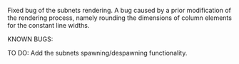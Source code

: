 Fixed bug of the subnets rendering.
A bug caused by a prior modification of the rendering process, namely
rounding the dimensions of column elements for the constant line
widths.



KNOWN BUGS:



TO DO:
Add the subnets spawning/despawning functionality.